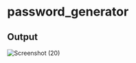 # password_generator
## Output
![Screenshot (20)](https://user-images.githubusercontent.com/87319414/144414248-13879809-2635-415c-9839-a91aa5bc655e.png)

